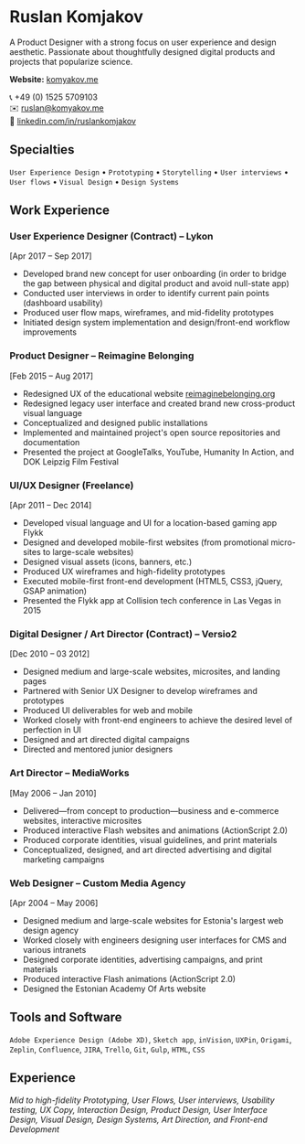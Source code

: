 # Ruslan Komjakov

<!-- **Available immediately** for contract/freelance work. -->

A Product Designer with a strong focus on user experience and design aesthetic. Passionate about thoughtfully designed digital products and projects that popularize science.

**Website:** [komyakov.me](https://komyakov.me/)

:telephone_receiver: +49 (0) 1525 5709103  
:envelope: ruslan@komyakov.me  
:link: [linkedin.com/in/ruslankomjakov](https://www.linkedin.com/in/ruslankomjakov)

## Specialties

`User Experience Design` • `Prototyping` • `Storytelling` • `User interviews` • `User flows` • `Visual Design` • `Design Systems`

## Work Experience

### User Experience Designer (Contract) – Lykon
[Apr 2017 – Sep 2017]

*   Developed brand new concept for user onboarding (in order to bridge the gap between physical and digital product and avoid null-state app)
*   Conducted user interviews in order to identify current pain points (dashboard usability)
*   Produced user flow maps, wireframes, and mid-fidelity prototypes
*   Initiated design system implementation and design/front-end workflow improvements

### Product Designer – Reimagine Belonging
[Feb 2015 – Aug 2017]

*   Redesigned UX of the educational website [reimaginebelonging.org](https://reimaginebelonging.org)
*   Redesigned legacy user interface and created brand new cross-product visual language
*   Conceptualized and designed public installations
*   Implemented and maintained project's open source repositories and documentation
*   Presented the project at GoogleTalks, YouTube, Humanity In Action, and DOK Leipzig Film Festival

### UI/UX Designer (Freelance)
[Apr 2011 – Dec 2014]

*   Developed visual language and UI for a location-based gaming app Flykk
*   Designed and developed mobile-first websites (from promotional micro-sites to large-scale websites)
*   Designed visual assets (icons, banners, etc.)
*   Produced UX wireframes and high-fidelity prototypes
*   Executed mobile-first front-end development (HTML5, CSS3, jQuery, GSAP animation)
*   Presented the Flykk app at Collision tech conference in Las Vegas in 2015

### Digital Designer / Art Director (Contract) – Versio2
[Dec 2010 – 03 2012]

*   Designed medium and large-scale websites, microsites, and landing pages
*   Partnered with Senior UX Designer to develop wireframes and prototypes
*   Produced UI deliverables for web and mobile
*   Worked closely with front-end engineers to achieve the desired level of perfection in UI
*   Designed and art directed digital campaigns
*   Directed and mentored junior designers

### Art Director – MediaWorks
[May 2006 – Jan 2010]

*   Delivered—from concept to production—business and e-commerce websites, interactive microsites
*   Produced interactive Flash websites and animations (ActionScript 2.0)
*   Produced corporate identities, visual guidelines, and print materials
*   Conceptualized, designed, and art directed advertising and digital marketing campaigns

### Web Designer – Custom Media Agency
[Apr 2004 – May 2006]

*   Designed medium and large-scale websites for Estonia's largest web design agency
*   Worked closely with engineers designing user interfaces for CMS and various intranets
*   Designed corporate identities, advertising campaigns, and print materials
*   Produced interactive Flash animations (ActionScript 2.0)
*   Designed the Estonian Academy Of Arts website

## Tools and Software

`Adobe Experience Design (Adobe XD)`, `Sketch app`, `inVision`, `UXPin`, `Origami`, `Zeplin`, `Confluence`, `JIRA`, `Trello`, `Git`, `Gulp`, `HTML`, `CSS`

## Experience

*Mid to high-fidelity Prototyping, User Flows, User interviews, Usability testing, UX Copy, Interaction Design, Product Design, User Interface Design, Visual Design, Design Systems, Art Direction, and Front-end Development*

